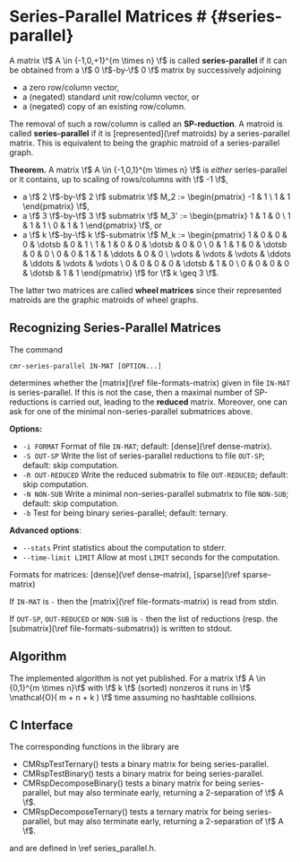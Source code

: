 # Series-Parallel Matrices # {#series-parallel}

A matrix \f$ A \in \{-1,0,+1\}^{m \times n} \f$ is called **series-parallel** if it can be obtained from a \f$ 0 \f$-by-\f$ 0 \f$ matrix by successively adjoining

  - a zero row/column vector,
  - a (negated) standard unit row/column vector, or
  - a (negated) copy of an existing row/column.

The removal of such a row/column is called an **SP-reduction**.
A matroid is called **series-parallel** if it is [represented](\ref matroids) by a series-parallel matrix.
This is equivalent to being the graphic matroid of a series-parallel graph.

**Theorem.** A matrix \f$ A \in \{-1,0,1\}^{m \times n} \f$ is *either* series-parallel or it contains, up to scaling of rows/columns with \f$ -1 \f$,

  - a \f$ 2 \f$-by-\f$ 2 \f$ submatrix \f$ M_2 := \begin{pmatrix} -1 & 1 \\ 1 & 1 \end{pmatrix} \f$,
  - a \f$ 3 \f$-by-\f$ 3 \f$ submatrix \f$ M_3' := \begin{pmatrix} 1 & 1 & 0 \\ 1 & 1 & 1 \\ 0 & 1 & 1 \end{pmatrix} \f$, or
  - a \f$ k \f$-by-\f$ k \f$-submatrix \f$ M_k := \begin{pmatrix}
    1 & 0 & 0 & 0 & \dotsb & 0 & 1 \\
    1 & 1 & 0 & 0 & \dotsb & 0 & 0 \\
    0 & 1 & 1 & 0 & \dotsb & 0 & 0 \\
    0 & 0 & 1 & 1 & \ddots & 0 & 0 \\
    \vdots & \vdots & \vdots & \ddots & \ddots & \vdots & \vdots \\
    0 & 0 & 0 & 0 & \dotsb & 1 & 0 \\
    0 & 0 & 0 & 0 & \dotsb & 1 & 1
  \end{pmatrix} \f$ for \f$ k \geq 3 \f$.

The latter two matrices are called **wheel matrices** since their represented matroids are the graphic matroids of wheel graphs.


## Recognizing Series-Parallel Matrices ##

The command

    cmr-series-parallel IN-MAT [OPTION...]

determines whether the [matrix](\ref file-formats-matrix) given in file `IN-MAT` is series-parallel.
If this is not the case, then a maximal number of SP-reductions is carried out, leading to the **reduced** matrix.
Moreover, one can ask for one of the minimal non-series-parallel submatrices above.

**Options:**
  - `-i FORMAT`       Format of file `IN-MAT`; default: [dense](\ref dense-matrix).
  - `-S OUT-SP`       Write the list of series-parallel reductions to file `OUT-SP`; default: skip computation.
  - `-R OUT-REDUCED`  Write the reduced submatrix to file `OUT-REDUCED`; default: skip computation.
  - `-N NON-SUB`      Write a minimal non-series-parallel submatrix to file `NON-SUB`; default: skip computation.
  - `-b`              Test for being binary series-parallel; default: ternary.

**Advanced options**:
  - `--stats`            Print statistics about the computation to stderr.
  - `--time-limit LIMIT` Allow at most `LIMIT` seconds for the computation.

Formats for matrices: [dense](\ref dense-matrix), [sparse](\ref sparse-matrix)

If `IN-MAT` is `-` then the [matrix](\ref file-formats-matrix) is read from stdin.

If `OUT-SP`, `OUT-REDUCED` or `NON-SUB` is `-` then the list of reductions (resp. the [submatrix](\ref file-formats-submatrix)) is written to stdout.

## Algorithm ##

The implemented algorithm is not yet published.
For a matrix \f$ A \in \{0,1\}^{m \times n}\f$ with \f$ k \f$ (sorted) nonzeros it runs in \f$ \mathcal{O}( m + n + k ) \f$ time assuming no hashtable collisions.

## C Interface ##

The corresponding functions in the library are

  - CMRspTestTernary() tests a binary matrix for being series-parallel.
  - CMRspTestBinary() tests a binary matrix for being series-parallel.
  - CMRspDecomposeBinary() tests a binary matrix for being series-parallel, but may also terminate early, returning a 2-separation of \f$ A \f$.
  - CMRspDecomposeTernary() tests a ternary matrix for being series-parallel, but may also terminate early, returning a 2-separation of \f$ A \f$.
  
and are defined in \ref series_parallel.h.
